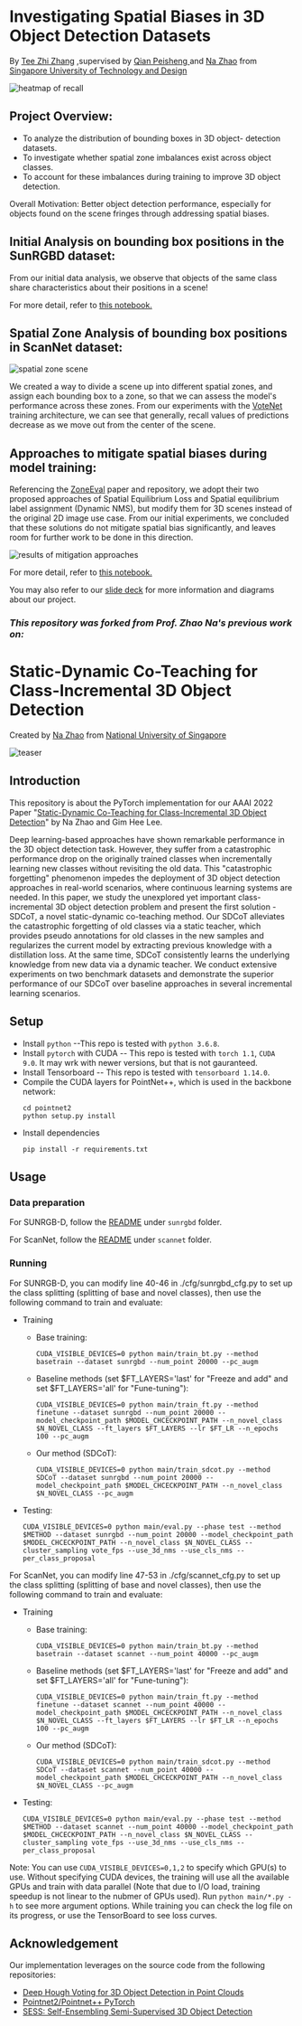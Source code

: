 # Investigating Spatial Biases in 3D Object Detection Datasets
By <a href="https://github.com/ZhiZhangT" target="_blank">Tee Zhi Zhang</a> ,supervised by <a href="https://github.com/qianpeisheng" target="_blank"> Qian Peisheng </a>  and <a href="https://github.com/Na-Z" target="_blank">Na Zhao</a> from
<a href="https://sutd.edu.sg/" target="_blank">Singapore University of Technology and Design</a>

![heatmap of recall](image.png)

## Project Overview:
- To analyze the distribution of bounding boxes in 3D object- detection datasets.
- To investigate whether spatial zone imbalances exist across object classes.
- To account for these imbalances during training to improve 3D object detection.

Overall Motivation:
Better object detection performance, especially for objects found on the scene fringes through addressing spatial biases.


## Initial Analysis on bounding box positions in the SunRGBD dataset:
From our initial data analysis, we observe that objects of the same class share characteristics about their positions in a scene!

For more detail, refer to <a href="https://github.com/ZhiZhangT/3DResearch/blob/master/valdata_sunrgb_data_analysis%20.ipynb" target="_blank">this notebook.</a>


## Spatial Zone Analysis of bounding box positions in ScanNet dataset:
![spatial zone scene](image-1.png)

We created a way to divide a scene up into different spatial zones, and assign each bounding box to a zone, so that we can assess the model's performance across these zones. From our experiments with the <a href="https://github.com/facebookresearch/votenet " target="_blank">VoteNet</a> training architecture, we can see that generally, recall values of predictions decrease as we move out from the center of the scene.


## Approaches to mitigate spatial biases during model training:
Referencing the <a href="https://github.com/Zzh-tju/ZoneEval" target="_blank">ZoneEval</a> paper and repository, we adopt their two proposed approaches of Spatial Equilibrium Loss and Spatial equilibrium label assignment (Dynamic NMS), but modify them for 3D scenes instead of the original 2D image use case. From our initial experiments, we concluded that these solutions do not mitigate spatial bias significantly, and leaves room for further work to be done in this direction.


![results of mitigation approaches](image-2.png)



For more detail, refer to <a href="https://github.com/ZhiZhangT/SDCoT/blob/main/ground_truth_object_results/sela_loss_nms_investigation/analysis_of_selaloss_nms.ipynb" target="_blank">this notebook.</a>


You may also refer to our <a href="https://docs.google.com/presentation/d/1PhPBWy4c35ayd0eYlomlxV0sE5ii-E0ALr8QeLaZKP4/edit?usp=sharing" target="_blank">slide deck</a> for more information and diagrams about our project.




### ***This repository was forked from Prof. Zhao Na's previous work on:***
# Static-Dynamic Co-Teaching for Class-Incremental 3D Object Detection 

Created by <a href="https://github.com/Na-Z" target="_blank">Na Zhao</a> from 
<a href="http://www.nus.edu.sg/" target="_blank">National University of Singapore</a>

![teaser](framework.jpg)

## Introduction
This repository is about the PyTorch implementation for our AAAI 2022 Paper 
"[Static-Dynamic Co-Teaching for Class-Incremental 3D Object Detection](https://arxiv.org/pdf/2112.07241.pdf)" by Na Zhao and Gim Hee Lee. 

Deep learning-based approaches have shown remarkable performance in the 3D object detection task. However, they suffer from a catastrophic performance drop on the originally trained classes when incrementally learning new classes without revisiting the old data. This "catastrophic forgetting" phenomenon impedes the deployment of 3D object detection approaches in real-world scenarios, where continuous learning systems are needed. In this paper, we study the unexplored yet important class-incremental 3D object detection problem and present the first solution - SDCoT, a novel static-dynamic co-teaching method. Our SDCoT alleviates the catastrophic forgetting of old classes via a static teacher, which provides pseudo annotations for old classes in the new samples and regularizes the current model by extracting previous knowledge with a distillation loss. At the same time, SDCoT consistently learns the underlying knowledge from new data via a dynamic teacher. We conduct extensive experiments on two benchmark datasets and demonstrate the superior performance of our SDCoT over baseline approaches in several incremental learning scenarios.


## Setup
- Install `python` --This repo is tested with `python 3.6.8`.
- Install `pytorch` with CUDA -- This repo is tested with `torch 1.1`, `CUDA 9.0`. 
It may wrk with newer versions, but that is not gauranteed.
- Install Tensorboard -- This repo is tested with `tensorboard 1.14.0`.
- Compile the CUDA layers for PointNet++, which is used in the backbone network:
    ```
    cd pointnet2
    python setup.py install
    ```
- Install dependencies
    ```
    pip install -r requirements.txt
    ```
    
    

## Usage
### Data preparation
For SUNRGB-D, follow the [README](https://github.com/Na-Z/SDCoT/blob/main/sunrgbd/README.md) under `sunrgbd` folder.

For ScanNet, follow the [README](https://github.com/Na-Z/SDCoT/blob/main/scannet/README.md) under `scannet` folder.

### Running
For SUNRGB-D, you can modify line 40-46 in ./cfg/sunrgbd_cfg.py to set up the class splitting (splitting of base and novel classes), then use the following command to train and evaluate:

- Training
    - Base training:
        ```
        CUDA_VISIBLE_DEVICES=0 python main/train_bt.py --method basetrain --dataset sunrgbd --num_point 20000 --pc_augm
        ```
    - Baseline methods (set $FT_LAYERS='last' for "Freeze and add" and set $FT_LAYERS='all' for "Fune-tuning"):
        ```
        CUDA_VISIBLE_DEVICES=0 python main/train_ft.py --method finetune --dataset sunrgbd --num_point 20000 --model_checkpoint_path $MODEL_CHCECKPOINT_PATH --n_novel_class $N_NOVEL_CLASS --ft_layers $FT_LAYERS --lr $FT_LR --n_epochs 100 --pc_augm
        ```
    - Our method (SDCoT):
        ```
        CUDA_VISIBLE_DEVICES=0 python main/train_sdcot.py --method SDCoT --dataset sunrgbd --num_point 20000 --model_checkpoint_path $MODEL_CHCECKPOINT_PATH --n_novel_class $N_NOVEL_CLASS --pc_augm
       ```

- Testing:
    ```
    CUDA_VISIBLE_DEVICES=0 python main/eval.py --phase test --method $METHOD --dataset sunrgbd --num_point 20000 --model_checkpoint_path $MODEL_CHCECKPOINT_PATH --n_novel_class $N_NOVEL_CLASS --cluster_sampling vote_fps --use_3d_nms --use_cls_nms --per_class_proposal
    ```   


For ScanNet, you can modify line 47-53 in ./cfg/scannet_cfg.py to set up the class splitting (splitting of base and novel classes), then use the following command to train and evaluate:

- Training
    - Base training:
        ```
        CUDA_VISIBLE_DEVICES=0 python main/train_bt.py --method basetrain --dataset scannet --num_point 40000 --pc_augm
        ```
    - Baseline methods (set $FT_LAYERS='last' for "Freeze and add" and set $FT_LAYERS='all' for "Fune-tuning"):
        ```
        CUDA_VISIBLE_DEVICES=0 python main/train_ft.py --method finetune --dataset scannet --num_point 40000 --model_checkpoint_path $MODEL_CHCECKPOINT_PATH --n_novel_class $N_NOVEL_CLASS --ft_layers $FT_LAYERS --lr $FT_LR --n_epochs 100 --pc_augm
        ```
    - Our method (SDCoT):
        ```
        CUDA_VISIBLE_DEVICES=0 python main/train_sdcot.py --method SDCoT --dataset scannet --num_point 40000 --model_checkpoint_path $MODEL_CHCECKPOINT_PATH --n_novel_class $N_NOVEL_CLASS --pc_augm
       ```

- Testing:
    ```
    CUDA_VISIBLE_DEVICES=0 python main/eval.py --phase test --method $METHOD --dataset scannet --num_point 40000 --model_checkpoint_path $MODEL_CHCECKPOINT_PATH --n_novel_class $N_NOVEL_CLASS --cluster_sampling vote_fps --use_3d_nms --use_cls_nms --per_class_proposal
    ```   

Note: You can use `CUDA_VISIBLE_DEVICES=0,1,2` to specify which GPU(s) to use. Without specifying CUDA devices, the training will use all the available GPUs and train with data parallel (Note that due to I/O load, training speedup is not linear to the nubmer of GPUs used). 
Run `python main/*.py -h` to see more argument options. While training you can check the log file on its progress, or use the TensorBoard to see loss curves.
      

## Acknowledgement
Our implementation leverages on the source code from the following repositories:
- [Deep Hough Voting for 3D Object Detection in Point Clouds](https://github.com/facebookresearch/votenet)
- [Pointnet2/Pointnet++ PyTorch](https://github.com/erikwijmans/Pointnet2_PyTorch)
- [SESS: Self-Ensembling Semi-Supervised 3D Object Detection](https://github.com/Na-Z/sess)
